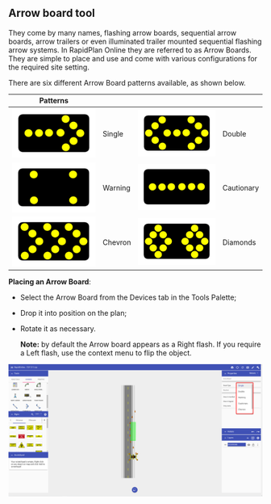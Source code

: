## Arrow board tool

They come by many names, flashing arrow boards, sequential arrow boards, arrow trailers or even illuminated trailer mounted sequential flashing arrow systems. In RapidPlan Online they are referred to as Arrow Boards. They are simple to place and use and come with various configurations for the required site setting.

There are six different Arrow Board patterns available, as shown below.



| Patterns                                   |         |                                               |            |
| ------------------------------------------ | ------- | --------------------------------------------- | ---------- |
| ![single table](./assets/Single_table.png)  | Single  | ![double table](./assets/Double_table.png)     | Double     |
| ![warning table](./assets/Warning_table.png) | Warning | ![cautionary table](./assets/Cautionary_table.png) | Cautionary |
| ![chevron table](./assets/Chevron_table.png) | Chevron | ![diamonds table](./assets/Diamonds_table.png)   | Diamonds   |



**Placing an Arrow Board**:

 - Select the Arrow Board from the Devices tab in the Tools Palette;

 - Drop it into position on the plan;

 - Rotate it as necessary. 

   **Note:** by default the Arrow board appears as a Right flash. If you require a Left flash, use the context menu to flip the object.


![Arrow Board Tool](./assets/Arrow_Board_Tool.png)